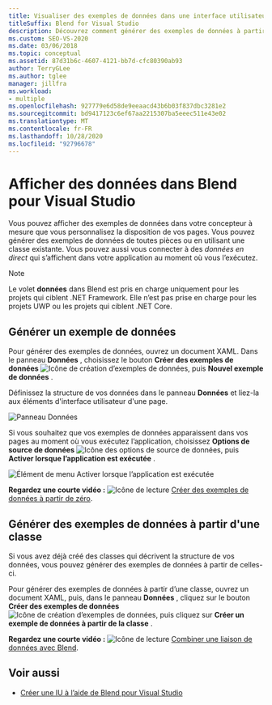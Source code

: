 ```yaml
---
title: Visualiser des exemples de données dans une interface utilisateur XAML
titleSuffix: Blend for Visual Studio
description: Découvrez comment générer des exemples de données à partir de zéro ou à partir d’une classe existante dans Blend pour Visual Studio.
ms.custom: SEO-VS-2020
ms.date: 03/06/2018
ms.topic: conceptual
ms.assetid: 87d31b6c-4607-4121-bb7d-cfc80390ab93
author: TerryGLee
ms.author: tglee
manager: jillfra
ms.workload:
- multiple
ms.openlocfilehash: 927779e6d58de9eeaacd43b6b03f837dbc3281e2
ms.sourcegitcommit: bd9417123c6ef67aa2215307ba5eeec511e43e02
ms.translationtype: MT
ms.contentlocale: fr-FR
ms.lasthandoff: 10/28/2020
ms.locfileid: "92796678"
---
```

# <a name="display-data-in-blend-for-visual-studio"></a>Afficher des données dans Blend pour Visual Studio

Vous pouvez afficher des exemples de données dans votre concepteur à mesure que vous personnalisez la disposition de vos pages. Vous pouvez générer des exemples de données de toutes pièces ou en utilisant une classe existante. Vous pouvez aussi vous connecter à des *données en direct* qui s’affichent dans votre application au moment où vous l’exécutez.

> [!NOTE]
> Le volet **données** dans Blend est pris en charge uniquement pour les projets qui ciblent .NET Framework. Elle n’est pas prise en charge pour les projets UWP ou les projets qui ciblent .NET Core.

## <a name="generate-sample-data"></a>Générer un exemple de données

Pour générer des exemples de données, ouvrez un document XAML. Dans le panneau **Données** , choisissez le bouton **Créer des exemples de données** ![Icône de création d’exemples de données](../designers/media/30540d76-7256-43ce-b5d9-4b2edf3d339f.png), puis **Nouvel exemple de données** .

Définissez la structure de vos données dans le panneau **Données** et liez-la aux éléments d'interface utilisateur d'une page.

![Panneau Données](../designers/media/496d7ebc-fe46-42f6-95a8-57b0e5be5d49.png)

Si vous souhaitez que vos exemples de données apparaissent dans vos pages au moment où vous exécutez l’application, choisissez **Options de source de données** ![Icône des options de source de données](../designers/media/ae1fd260-4f84-420d-b196-45fde357d81d.png), puis **Activer lorsque l’application est exécutée** .

![Élément de menu Activer lorsque l’application est exécutée](../designers/media/05d5356d-91bb-4e6b-b3f7-29b76852c4b3.png)

**Regardez une courte vidéo :** ![Icône de lecture](../designers/media/bldadminconsoleinitialconfigicon.PNG) [Créer des exemples de données à partir de zéro](https://www.bing.com/videos/search?q=blend%20data&qs=n&form=QBVR&pq=blend%20data&sc=8-7&sp=-1&sk=#view=detail&mid=F8F2449A76956D480FD2F8F2449A76956D480FD2&preserve-view=true).

## <a name="generate-sample-data-from-a-class"></a>Générer des exemples de données à partir d'une classe

Si vous avez déjà créé des classes qui décrivent la structure de vos données, vous pouvez générer des exemples de données à partir de celles-ci.

Pour générer des exemples de données à partir d’une classe, ouvrez un document XAML, puis, dans le panneau **Données** , cliquez sur le bouton **Créer des exemples de données** ![Icône de création d’exemples de données](../designers/media/30540d76-7256-43ce-b5d9-4b2edf3d339f.png), puis cliquez sur **Créer un exemple de données à partir de la classe** .

**Regardez une courte vidéo :** ![Icône de lecture](../designers/media/bldadminconsoleinitialconfigicon.PNG) [Combiner une liaison de données avec Blend](https://www.youtube.com/watch?v=LSwPB6CAvjg).

## <a name="see-also"></a>Voir aussi

- [Créer une IU à l’aide de Blend pour Visual Studio](../xaml-tools/creating-a-ui-by-using-blend-for-visual-studio.md)